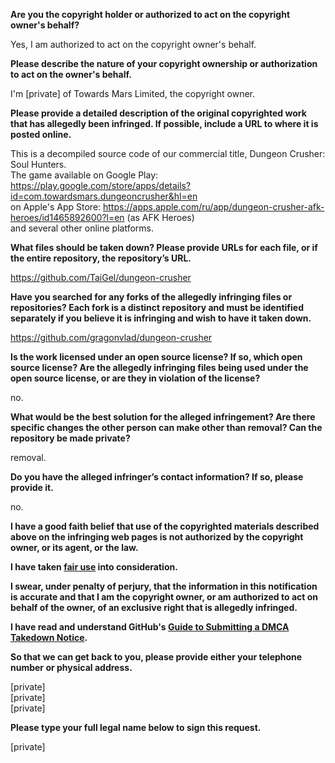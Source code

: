 **Are you the copyright holder or authorized to act on the copyright owner's behalf?**

Yes, I am authorized to act on the copyright owner's behalf.

**Please describe the nature of your copyright ownership or authorization to act on the owner's behalf.**

I'm [private] of Towards Mars Limited, the copyright owner.

**Please provide a detailed description of the original copyrighted work that has allegedly been infringed. If possible, include a URL to where it is posted online.**

This is a decompiled source code of our commercial title, Dungeon Crusher: Soul Hunters.  
The game available on Google Play: https://play.google.com/store/apps/details?id=com.towardsmars.dungeoncrusher&hl=en  
on Apple's App Store: https://apps.apple.com/ru/app/dungeon-crusher-afk-heroes/id1465892600?l=en (as AFK Heroes)  
and several other online platforms.

**What files should be taken down? Please provide URLs for each file, or if the entire repository, the repository’s URL.**

https://github.com/TaiGel/dungeon-crusher

**Have you searched for any forks of the allegedly infringing files or repositories? Each fork is a distinct repository and must be identified separately if you believe it is infringing and wish to have it taken down.**

https://github.com/gragonvlad/dungeon-crusher

**Is the work licensed under an open source license? If so, which open source license? Are the allegedly infringing files being used under the open source license, or are they in violation of the license?**

no.

**What would be the best solution for the alleged infringement? Are there specific changes the other person can make other than removal? Can the repository be made private?**

removal.

**Do you have the alleged infringer’s contact information? If so, please provide it.**

no.

**I have a good faith belief that use of the copyrighted materials described above on the infringing web pages is not authorized by the copyright owner, or its agent, or the law.**

**I have taken <a href="https://www.lumendatabase.org/topics/22">fair use</a> into consideration.**

**I swear, under penalty of perjury, that the information in this notification is accurate and that I am the copyright owner, or am authorized to act on behalf of the owner, of an exclusive right that is allegedly infringed.**

**I have read and understand GitHub's <a href="https://help.github.com/articles/guide-to-submitting-a-dmca-takedown-notice/">Guide to Submitting a DMCA Takedown Notice</a>.**

**So that we can get back to you, please provide either your telephone number or physical address.**

[private]  
[private]  
[private]

**Please type your full legal name below to sign this request.**

[private]
